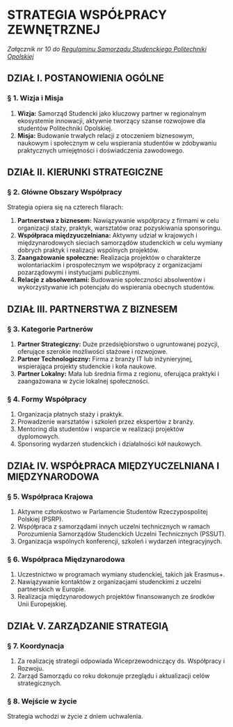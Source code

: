﻿# STRATEGIA WSPÓŁPRACY ZEWNĘTRZNEJ

*Załącznik nr 10 do [Regulaminu Samorządu Studenckiego Politechniki Opolskiej](01-regulamin-sspo.md)*

## DZIAŁ I. POSTANOWIENIA OGÓLNE

### § 1. Wizja i Misja
1. **Wizja:** Samorząd Studencki jako kluczowy partner w regionalnym ekosystemie innowacji, aktywnie tworzący szanse rozwojowe dla studentów Politechniki Opolskiej.
2. **Misja:** Budowanie trwałych relacji z otoczeniem biznesowym, naukowym i społecznym w celu wspierania studentów w zdobywaniu praktycznych umiejętności i doświadczenia zawodowego.

## DZIAŁ II. KIERUNKI STRATEGICZNE

### § 2. Główne Obszary Współpracy
Strategia opiera się na czterech filarach:
1. **Partnerstwa z biznesem:** Nawiązywanie współpracy z firmami w celu organizacji staży, praktyk, warsztatów oraz pozyskiwania sponsoringu.
2. **Współpraca międzyuczelniana:** Aktywny udział w krajowych i międzynarodowych sieciach samorządów studenckich w celu wymiany dobrych praktyk i realizacji wspólnych projektów.
3. **Zaangażowanie społeczne:** Realizacja projektów o charakterze wolontariackim i prospołecznym we współpracy z organizacjami pozarządowymi i instytucjami publicznymi.
4. **Relacje z absolwentami:** Budowanie społeczności absolwentów i wykorzystywanie ich potencjału do wspierania obecnych studentów.

## DZIAŁ III. PARTNERSTWA Z BIZNESEM

### § 3. Kategorie Partnerów
1. **Partner Strategiczny:** Duże przedsiębiorstwo o ugruntowanej pozycji, oferujące szerokie możliwości stażowe i rozwojowe.
2. **Partner Technologiczny:** Firma z branży IT lub inżynieryjnej, wspierająca projekty studenckie i koła naukowe.
3. **Partner Lokalny:** Mała lub średnia firma z regionu, oferująca praktyki i zaangażowana w życie lokalnej społeczności.

### § 4. Formy Współpracy
1. Organizacja płatnych staży i praktyk.
2. Prowadzenie warsztatów i szkoleń przez ekspertów z branży.
3. Mentoring dla studentów i wsparcie w realizacji projektów dyplomowych.
4. Sponsoring wydarzeń studenckich i działalności kół naukowych.

## DZIAŁ IV. WSPÓŁPRACA MIĘDZYUCZELNIANA I MIĘDZYNARODOWA

### § 5. Współpraca Krajowa
1. Aktywne członkostwo w Parlamencie Studentów Rzeczypospolitej Polskiej (PSRP).
2. Współpraca z samorządami innych uczelni technicznych w ramach Porozumienia Samorządów Studenckich Uczelni Technicznych (PSSUT).
3. Organizacja wspólnych konferencji, szkoleń i wydarzeń integracyjnych.

### § 6. Współpraca Międzynarodowa
1. Uczestnictwo w programach wymiany studenckiej, takich jak Erasmus+.
2. Nawiązywanie kontaktów z organizacjami studenckimi z uczelni partnerskich w Europie.
3. Realizacja międzynarodowych projektów finansowanych ze środków Unii Europejskiej.

## DZIAŁ V. ZARZĄDZANIE STRATEGIĄ

### § 7. Koordynacja
1. Za realizację strategii odpowiada Wiceprzewodniczący ds. Współpracy i Rozwoju.
2. Zarząd Samorządu co roku dokonuje przeglądu i aktualizacji celów strategicznych.

### § 8. Wejście w życie
Strategia wchodzi w życie z dniem uchwalenia.



